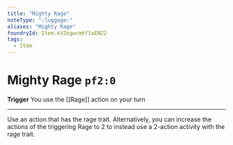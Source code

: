```yaml
---
title: "Mighty Rage"
noteType: ":luggage:"
aliases: "Mighty Rage"
foundryId: Item.kVZegwcm6f1aENZ2
tags:
  - Item
---
```


# Mighty Rage `pf2:0`

**Trigger** You use the [[Rage]] action on your turn

* * *

Use an action that has the rage trait. Alternatively, you can increase the actions of the triggering Rage to 2 to instead use a 2-action activity with the rage trait.
